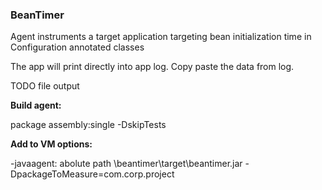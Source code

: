 <h3>BeanTimer</h3>

Agent instruments a target application targeting bean initialization time in Configuration annotated classes


The app will print directly into app log. 
Copy paste the data from log. 

TODO file output 

**Build agent:**

package assembly:single -DskipTests


**Add to VM options:**

-javaagent: abolute path \beantimer\target\beantimer.jar -DpackageToMeasure=com.corp.project

